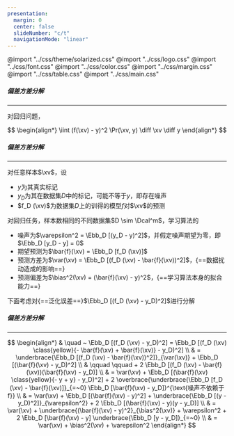 ```yaml
---
presentation:
  margin: 0
  center: false
  slideNumber: "c/t"
  navigationMode: "linear"
---
```


@import "../css/theme/solarized.css"
@import "../css/logo.css"
@import "../css/font.css"
@import "../css/color.css"
@import "../css/margin.css"
@import "../css/table.css"
@import "../css/main.css"

<!-- slide data-notes="" -->

##### 偏差方差分解

---

对回归问题，

$$
\begin{align*}
    \iint (f(\xv) - y)^2 \Pr(\xv, y) \diff \xv \diff y
\end{align*}
$$

<!-- slide vertical=true data-notes="" -->

##### 偏差方差分解

---

对任意样本$\xv$，设

- $y$为其真实标记
- $y_D$为其在数据集$D$中的标记，可能不等于$y$，即存在噪声
- $f_D (\xv)$为数据集$D$上的训得的模型$f$对$\xv$的预测

<div class="top2"></div>

对回归任务，样本数相同的不同数据集$D \sim \Dcal^m$，学习算法的

- 噪声为$\varepsilon^2 = \Ebb_D [(y_D - y)^2]$，并假定噪声期望为零，即$\Ebb_D [y_D - y] = 0$
- 期望预测为$\bar{f}(\xv) = \Ebb_D [f_D (\xv)]$
- 预测方差为$\var(\xv) = \Ebb_D [(f_D (\xv) - \bar{f}(\xv))^2]$，{==数据扰动造成的影响==}
- 预测偏差为$\bias^2(\xv) = (\bar{f}(\xv) - y)^2$，{==学习算法本身的拟合能力==}

<div class="top2"></div>

下面考虑对{==泛化误差==}$\Ebb_D [(f_D (\xv) - y_D)^2]$进行分解

<!-- slide vertical=true data-notes="" -->

##### 偏差方差分解

---

$$
\begin{align*}
    & \quad ~ \Ebb_D [(f_D (\xv) - y_D)^2] = \Ebb_D [(f_D (\xv) \class{yellow}{- \bar{f}(\xv) + \bar{f}(\xv)} - y_D)^2] \\
    & = \underbrace{\Ebb_D [(f_D (\xv) - \bar{f}(\xv))^2]}_{\var(\xv)} + \Ebb_D [(\bar{f}(\xv) - y_D)^2] \\
    & \qquad \qquad + 2 \Ebb_D [(f_D (\xv) - \bar{f}(\xv))(\bar{f}(\xv) - y_D)] \\
    & = \var(\xv) + \Ebb_D [(\bar{f}(\xv) \class{yellow}{- y + y} - y_D)^2] + 2 \overbrace{\underbrace{\Ebb_D [f_D (\xv) - \bar{f}(\xv)]}_{=~0} \Ebb_D [\bar{f}(\xv) - y_D]}^{\text{噪声不依赖于f}} \\
    & = \var(\xv) + \Ebb_D [(\bar{f}(\xv) - y)^2] + \underbrace{\Ebb_D [(y - y_D)^2]}_{\varepsilon^2} + 2 \Ebb_D [(\bar{f}(\xv) - y)(y - y_D)] \\
    & = \var(\xv) + \underbrace{(\bar{f}(\xv) - y)^2}_{\bias^2(\xv)} + \varepsilon^2 + 2 \Ebb_D [\bar{f}(\xv) - y] \underbrace{\Ebb_D [y - y_D]}_{=~0} \\
    & = \var(\xv) + \bias^2(\xv) + \varepsilon^2
\end{align*}
$$
